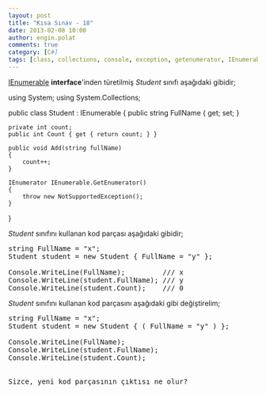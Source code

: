 ```yaml
---
layout: post
title: "Kısa Sınav - 18"
date: 2013-02-08 10:00
author: engin.polat
comments: true
category: [C#]
tags: [class, collections, console, exception, getenumerator, IEnumerable, ienumerator, notsupportedexception, public, quiz, string, throw, WriteLine]
---
```

<a href="http://msdn.microsoft.com/library/system.collections.ienumerable" title="IEnumerable Interface" target="_blank">IEnumerable</a> **interface**'inden türetilmiş *Student* sınıfı aşağıdaki gibidir;



using System;
using System.Collections;

public class Student : IEnumerable
{
    public string FullName { get; set; }

    private int count;
    public int Count { get { return count; } }

    public void Add(string fullName)
    {
        count++;
    }

    IEnumerator IEnumerable.GetEnumerator()
    {
        throw new NotSupportedException();
    }
}</pre>

*Student* sınıfını kullanan kod parçası aşağıdaki gibidir;

<pre class="brush:csharp">string FullName = "x";
Student student = new Student { FullName = "y" };

Console.WriteLine(FullName);         /// x
Console.WriteLine(student.FullName); /// y
Console.WriteLine(student.Count);    /// 0</pre>

*Student* sınıfını kullanan kod parçasını aşağıdaki gibi değiştirelim;

<pre class="brush:csharp">string FullName = "x";
Student student = new Student { ( FullName = "y" ) };

Console.WriteLine(FullName);
Console.WriteLine(student.FullName);
Console.WriteLine(student.Count);


Sizce, yeni kod parçasının çıktısı ne olur?


